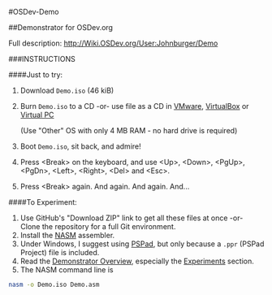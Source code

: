 #OSDev-Demo

##Demonstrator for OSDev.org

Full description: http://Wiki.OSDev.org/User:Johnburger/Demo

###INSTRUCTIONS

####Just to try:
1. Download `Demo.iso` (46 kiB)
2. Burn `Demo.iso` to a CD -or- use file as a CD in
   [VMware](https://my.vmware.com/web/vmware/free#desktop_end_user_computing/vmware_player/6_0),
   [VirtualBox](https://www.virtualbox.org/wiki/Downloads) or
   [Virtual PC](http://www.microsoft.com/en-au/download/details.aspx?id=3702)

    (Use "Other" OS with only 4 MB RAM - no hard drive is required)
3. Boot `Demo.iso`, sit back, and admire!
4. Press &lt;Break&gt; on the keyboard, and use &lt;Up&gt;, &lt;Down&gt;, &lt;PgUp&gt;, &lt;PgDn&gt;, &lt;Left&gt;, &lt;Right&gt;, &lt;Del&gt; and &lt;Esc&gt;.
5. Press &lt;Break&gt; again. And again. And again. And...

####To Experiment:
1. Use GitHub's "Download ZIP" link to get all these files at once -or- Clone the repository for a full Git environment.
2. Install the [NASM](http://www.nasm.us/) assembler.
3. Under Windows, I suggest using [PSPad](http://www.pspad.com/), but only because a `.ppr` (PSPad Project) file is included.
4. Read the [Demonstrator Overview](http://Wiki.OSDev.org/JohnBurger:Demo/Overview), especially  the [Experiments](http://Wiki.OSDev.org/JohnBurger:Demo/Overview#Experiments) section.
5. The NASM command line is
```sh
nasm -o Demo.iso Demo.asm
```
